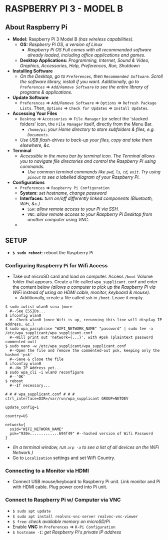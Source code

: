 # RASPBERRY PI 3 - MODEL B

## About Raspberry Pi
- **Model:** Raspberry Pi 3 Model B *(has wireless capabilities).*
  - **OS:** *Raspberry Pi OS, a version of Linux*
    - *Raspberry Pi OS Full comes with all recommended software already loaded, including office applications and games.*
  - **Desktop Applications:** *Programming, Internet, Sound & Video, Graphics, Accessories, Help, Preferences, Run, Shutdown*
- **Installing Software**
  - *On the Desktop, go to ```Preferences```, then ```Recommended Software```. Scroll the software library, install if you want. Additionally, go to ```Preferences``` => ```Add/Remove Software``` to see the entire library of programs & applications.*
- **Update Software**
  - ```Preferences``` => ```Add/Remove Software``` => ```Options``` => ```Refresh Package Lists```. Then, ```Options``` => ```Check for Updates``` => ```Install Updates```.
- **Accessing Your Files**
  - ```Desktop``` => ```Accessories``` => ```File Manager``` (or select the 'stacked folders' icon, the ```File Manager``` itself, directly from the Menu Bar. 
    - ```/home/pi```: *your Home directory to store subfolders & files, e.g. ```Documents```.*
  - *Use USB flash-drives to back-up your files, copy and take them elsewhere, &c.*
- **Terminal**
  - *Accessible in the menu bar by terminal icon. The Terminal allows you to navigate file directories and control the Raspberry Pi using commands.*
    - *Use common terminal commands like ```pwd```, ```ls```, ```cd```, ```exit```. Try using ```pinout``` to see a labelled diagram of your Raspberry Pi.*
- **Configurations**
  - ```Preferences``` => ```Raspberry Pi Configuration```
  - **System:** *set hostname, change password*
  - **Interfaces:** *turn on/off differently linked components (Bluetooth, WiFi, &c.)*
    - ```SSH```: *allow remote access to your Pi via SSH.*
    - ```VNC```: *allow remote access to your Raspberry Pi Desktop from another computer using VNC.*
  - 




## SETUP
- **```$ sudo reboot```**: reboot the Raspberry Pi

### Configuring Raspberry Pi for Wifi Access
- Take out microSD card and load on computer. Access ```/boot``` Volume folder that appears. Create a file called ```wpa_supplicant.conf``` and enter the content below *(allows a computer to pick up the Raspberry Pi via WiFi instead of using an HDMI cable, monitor, keyboard & mouse).*
  - Additionally, create a file called ```ssh``` in ```/boot```. Leave it empty.
```
$ sudo iwlist wlan0 scna |more
  #--See ESSIDs...
$ ifconfig wlan0
  #--Check wlan0 (once Wifi is up, rerunning this line will display IP address, &c.)
$ sudo wpa_passphrase "WIFI_NETWORK_NAME" "password" | sudo tee -a /etc/wpa_supplicant/wpa_supplicant.conf
  #--Will print out 'network={...}', with #psk (plaintext password commented out)
$ sudo nano -w /etc/wpa_supplicant/wpa_supplicant.conf 
  #--Open the file and remove the commented-out psk, keeping only the hashed 'psk'
  #--Save & close the file
$ ifconfig wlan0
  #--No IP Address yet...
$ sudo wpa_cli -i wlan0 reconfigure
  #--'OK'
$ reboot
  #--If necessary...

```
```
# # # wpa_supplicant.conf # # #
ctrl_interface=DIR=/var/run/wpa_supplicant GROUP=NETDEV

update_config=1

country=US

network={
  ssid="WIFI_NETWORK_NAME"
  psk="930e.............694f49" #--hashed version of Wifi Password
}

```
- *(In a terminal window, run ```arp -a``` to see a list of all devices on the WiFi Network.)*
- Go to ```Localisation``` settings and set WiFi Country.

### Connecting to a Monitor via HDMI
- Connect USB mouse/keyboard to Raspberry Pi unit. Link monitor and Pi with HDMI cable. Plug power cord into Pi unit.

### Connect to Raspberry Pi w/ Computer via VNC
- ```$ sudo apt update```
- ```$ sudo apt install realvnc-vnc-server realvnc-vnc-viewer```
- ```$ free```: *check available memory on microSD/Pi*
- Enable **VNC** in ```Preferences``` => ```R-Pi Configuration```
- ```$ hostname -I```: *get Raspberry Pi's private IP address*

